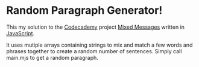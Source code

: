 # Random Paragraph Generator!

This my solution to the [Codecademy](https://www.codecademy.com/learn) project [Mixed Messages](https://www.codecademy.com/projects/portfolio/mixed-messages) written in [JavaScript](https://www.javascript.com/).

It uses mutiple arrays containing strings to mix and match a few words and phrases together to create a random number of sentences. Simply call main.mjs to get a random paragraph.